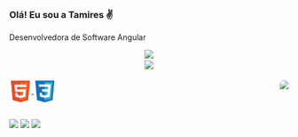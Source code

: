 ### Olá! Eu sou a Tamires ✌️


Desenvolvedora de Software Angular
<div align="center">
  <a href="https://github.com/tamiresdib">
  <img height="170em" src="https://github-readme-stats.vercel.app/api?username=tamiresdib&show_icons=true&theme=synthwave&include_all_commits=true&count_private=true"/>
    <br>
  <img height="160em" src="https://github-readme-stats.vercel.app/api/top-langs/?username=tamiresdib&layout=compact&langs_count=7&theme=synthwave"/>
</div>
  
  <div style="display: inline_block"><br>
  <img align="center" alt="Tamires-HTML" height="40" width="40" src="https://raw.githubusercontent.com/devicons/devicon/master/icons/html5/html5-original.svg">
  <img align="center" alt="Tamires-CSS" height="40" width="40" src="https://raw.githubusercontent.com/devicons/devicon/master/icons/css3/css3-original.svg">
 <a href="https://picasion.com/"><img src="https://i.picasion.com/pic92/75e09678346c9ce4b9e44aa772682fce.gif" align="right" height="150" style="border-radius:50px; alt="https://picasion.com//></a><br /><a href="https://picasion.com/"</a>
 
  </div>
  
  ##
  
 <div> 
   <a href="https://www.linkedin.com/in/tamires-dib-0772841a0" target="_blank"><img src="https://img.shields.io/badge/-LinkedIn-%230077B5?style=for-the-badge&logo=linkedin&logoColor=white" target="_blank"></a> 
    <a href = "mailto:tamiresdib6@gmail.com@gmail.com"><img src="https://img.shields.io/badge/-Gmail-%23333?style=for-the-badge&logo=gmail&logoColor=white" target="_blank"></a>
  <a href="https://instagram.com/tamires.dib" target="_blank"><img src="https://img.shields.io/badge/-Instagram-%23E4405F?style=for-the-badge&logo=instagram&logoColor=white" target="_blank"></a>

 
 
</div>
 
 
    
    

